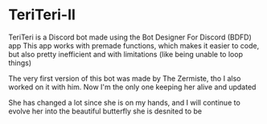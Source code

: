 # TeriTeri-II

TeriTeri is a Discord bot made using the Bot Designer For Discord (BDFD) app
This app works with premade functions, which makes it easier to code, but also pretty inefficient and with limitations (like being unable to loop things)

The very first version of this bot was made by The Zermiste, tho I also worked on it with him. Now I'm the only one keeping her alive and updated

She has changed a lot since she is on my hands, and I will continue to evolve her into the beautiful butterfly she is desnited to be
